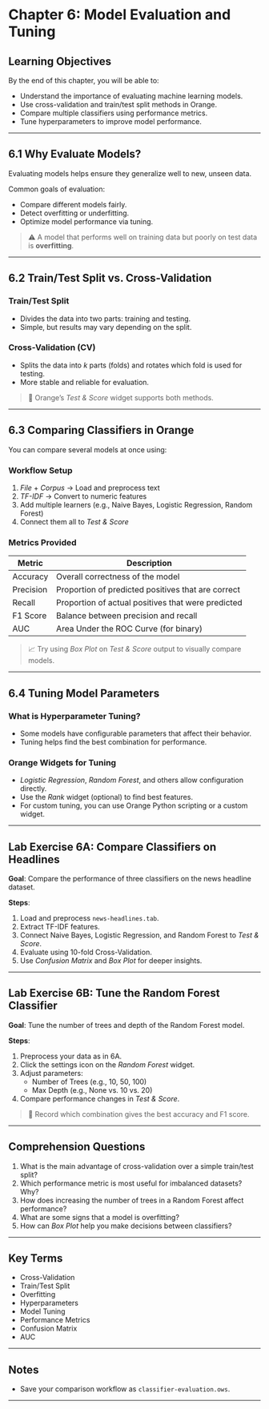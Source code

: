 # Chapter 6: Model Evaluation and Tuning

## Learning Objectives

By the end of this chapter, you will be able to:

- Understand the importance of evaluating machine learning models.
- Use cross-validation and train/test split methods in Orange.
- Compare multiple classifiers using performance metrics.
- Tune hyperparameters to improve model performance.

---

## 6.1 Why Evaluate Models?

Evaluating models helps ensure they generalize well to new, unseen data.

Common goals of evaluation:

- Compare different models fairly.
- Detect overfitting or underfitting.
- Optimize model performance via tuning.

> ⚠️ A model that performs well on training data but poorly on test data is **overfitting**.

---

## 6.2 Train/Test Split vs. Cross-Validation

### Train/Test Split

- Divides the data into two parts: training and testing.
- Simple, but results may vary depending on the split.

### Cross-Validation (CV)

- Splits the data into *k* parts (folds) and rotates which fold is used for testing.
- More stable and reliable for evaluation.

> 🧪 Orange’s *Test & Score* widget supports both methods.

---

## 6.3 Comparing Classifiers in Orange

You can compare several models at once using:

### Workflow Setup

1. *File* + *Corpus* → Load and preprocess text
2. *TF-IDF* → Convert to numeric features
3. Add multiple learners (e.g., Naive Bayes, Logistic Regression, Random Forest)
4. Connect them all to *Test & Score*

### Metrics Provided

| Metric       | Description                               |
|--------------|-------------------------------------------|
| Accuracy     | Overall correctness of the model          |
| Precision    | Proportion of predicted positives that are correct |
| Recall       | Proportion of actual positives that were predicted |
| F1 Score     | Balance between precision and recall      |
| AUC          | Area Under the ROC Curve (for binary)     |

> 📈 Try using *Box Plot* on *Test & Score* output to visually compare models.

---

## 6.4 Tuning Model Parameters

### What is Hyperparameter Tuning?

- Some models have configurable parameters that affect their behavior.
- Tuning helps find the best combination for performance.

### Orange Widgets for Tuning

- *Logistic Regression*, *Random Forest*, and others allow configuration directly.
- Use the *Rank* widget (optional) to find best features.
- For custom tuning, you can use Orange Python scripting or a custom widget.

---

## Lab Exercise 6A: Compare Classifiers on Headlines

**Goal**: Compare the performance of three classifiers on the news headline dataset.

**Steps**:

1. Load and preprocess `news-headlines.tab`.
2. Extract TF-IDF features.
3. Connect Naive Bayes, Logistic Regression, and Random Forest to *Test & Score*.
4. Evaluate using 10-fold Cross-Validation.
5. Use *Confusion Matrix* and *Box Plot* for deeper insights.

---

## Lab Exercise 6B: Tune the Random Forest Classifier

**Goal**: Tune the number of trees and depth of the Random Forest model.

**Steps**:

1. Preprocess your data as in 6A.
2. Click the settings icon on the *Random Forest* widget.
3. Adjust parameters:
   - Number of Trees (e.g., 10, 50, 100)
   - Max Depth (e.g., None vs. 10 vs. 20)
4. Compare performance changes in *Test & Score*.

> 📝 Record which combination gives the best accuracy and F1 score.

---

## Comprehension Questions

1. What is the main advantage of cross-validation over a simple train/test split?
2. Which performance metric is most useful for imbalanced datasets? Why?
3. How does increasing the number of trees in a Random Forest affect performance?
4. What are some signs that a model is overfitting?
5. How can *Box Plot* help you make decisions between classifiers?

---

## Key Terms

- Cross-Validation
- Train/Test Split
- Overfitting
- Hyperparameters
- Model Tuning
- Performance Metrics
- Confusion Matrix
- AUC

---

## Notes

- Save your comparison workflow as `classifier-evaluation.ows`.

---

